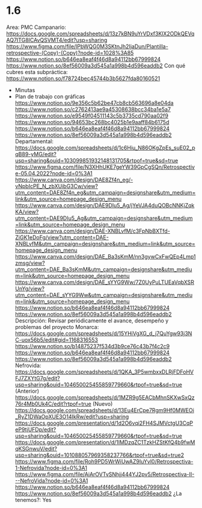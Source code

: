 # 1.6

Area: PMC
Campanario: https://docs.google.com/spreadsheets/d/13z7kBN9uYrVDxf3KlX2ODkQEVqAQ7ITG8ICAvQSVMT4/edit?usp=sharing
https://www.figma.com/file/lPbWQG0M3SKtnJh2IjaDun/Plantilla-retrospective-(Copy)-(Copy)?node-id=1028%3A85
https://www.notion.so/b646ea8eaf4f46d8a94112bb67999824 
https://www.notion.so/8ef56009a3d545a1a998b4d596eaddb2 
Con qué cubres esta subpráctica: https://www.notion.so/f78724bec45744b3b5627fda80160521 
- Minutas
- Plan de trabajo con gráficas
https://www.notion.so/9e356c5b62be47cb8cb563696a8e04da 
https://www.notion.so/c2762413ae9a45308638bcc34ba1e5a7 
https://www.notion.so/e9549f04511143c5b3735cd790aa02f9 
https://www.notion.so/94653bc268bc4025b1e9aaff84b6175d 
https://www.notion.so/b646ea8eaf4f46d8a94112bb67999824 
https://www.notion.so/8ef56009a3d545a1a998b4d596eaddb2 
Departamental: https://docs.google.com/spreadsheets/d/1c6Hiu_N86OKgZpEs_suE02_pqB89-yMG/edit?usp=sharing&ouid=103099851932148131705&rtpof=true&sd=true
https://www.figma.com/file/N3XHhUKE7geYW39GpCgSQn/Retrospective-05.04.2022?node-id=0%3A1
https://www.canva.com/design/DAE8Zf4n_eg/-vNpbIcPE_N_zbXUibG3Cw/view?utm_content=DAE8Zf4n_eg&utm_campaign=designshare&utm_medium=link&utm_source=homepage_design_menu
https://www.canva.com/design/DAE9DIu5_Ag/jYeVJA4duQOBcNNKjZqkKA/view?utm_content=DAE9DIu5_Ag&utm_campaign=designshare&utm_medium=link&utm_source=homepage_design_menu
https://www.canva.com/design/DAE-XNBLvfM/c3FpNbBXTfd-ZiGK1eDoFg/view?utm_content=DAE-XNBLvfM&utm_campaign=designshare&utm_medium=link&utm_source=homepage_design_menu
https://www.canva.com/design/DAE_Ba3sKmM/nn3gywCxFwQEp4Lmp1zmsg/view?utm_content=DAE_Ba3sKmM&utm_campaign=designshare&utm_medium=link&utm_source=homepage_design_menu
https://www.canva.com/design/DAE_sYYG9Ww/7Z0UyPuLTUEaVqbXSRUnYg/view?utm_content=DAE_sYYG9Ww&utm_campaign=designshare&utm_medium=link&utm_source=homepage_design_menu
https://www.notion.so/b646ea8eaf4f46d8a94112bb67999824 
https://www.notion.so/8ef56009a3d545a1a998b4d596eaddb2 
Descripción: Revisar periódicamente el avance, desempeño y problemas del proyecto
Monarca: https://docs.google.com/spreadsheets/d/15YHiVgXG_d_j7QuYgw93j3NC-uox56b5/edit#gid=1168316553
https://www.notion.so/b14875237f534d3b9ce76c43b7f4c2c9
https://www.notion.so/b646ea8eaf4f46d8a94112bb67999824 
https://www.notion.so/8ef56009a3d545a1a998b4d596eaddb2 
Nefrovida: https://docs.google.com/spreadsheets/d/1QKA_3P5wmbxxDLRjFDFoHVFJ7ZXYtG7g/edit?usp=sharing&ouid=104650025455859779660&rtpof=true&sd=true (Anterior)
https://docs.google.com/spreadsheets/d/1MZR9g5EACbMhnSKXwSxQz76r4Mb0Uk4C/edit?rtpof=true (Nuevo)
https://docs.google.com/spreadsheets/d/13Eu4ErCpe7Rgm9Hf0MWEOi_RyZ1DWaOpXUE3O14IkRw/edit?usp=sharing
https://docs.google.com/presentation/d/1d2O6vqi2FH4SJMVctgU3CqPeP9tjUFDp/edit?usp=sharing&ouid=104650025455859779660&rtpof=true&sd=true
https://docs.google.com/presentation/d/1lMDzqZC1TzkHZStKfQ4b9fwMqKSGnwuV/edit?usp=sharing&ouid=101088057969358237766&rtpof=true&sd=true2
https://www.figma.com/file/Roh9PD5WrWiUwAZ9IuYvl0/Retrospectiva-1-Nefrovida?node-id=0%3A1
https://www.figma.com/file/AiArOVTvSNhjj444YJ2pv5/Retrospectiva-II---NefroVida?node-id=0%3A1
https://www.notion.so/b646ea8eaf4f46d8a94112bb67999824 
https://www.notion.so/8ef56009a3d545a1a998b4d596eaddb2 
¿La tenemos?: Yes